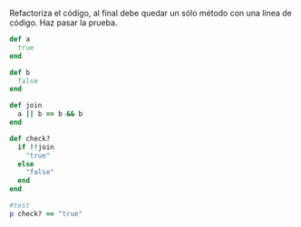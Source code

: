 Refactoriza el código, al final debe quedar un sólo método con una línea de código. Haz pasar la prueba.

```Ruby
def a
  true
end

def b
  false
end

def join
  a || b == b && b
end

def check?
  if !!join
    "true"
  else
    "false"
  end
end

#test
p check? == "true"
```
